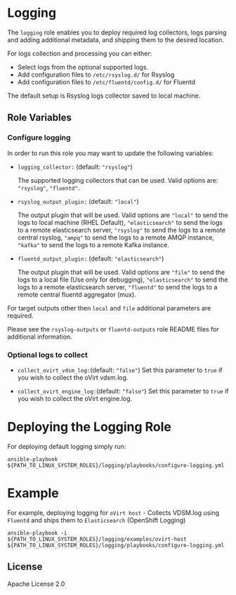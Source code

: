 Logging
====================

The `logging` role enables you to deploy required log collectors, logs parsing and adding additional metadata, and shipping them
to the desired location.

For logs collection and processing you can either:
-  Select logs from the optional supported logs.
-  Add configuration files to `/etc/rsyslog.d/` for Rsyslog
-  Add configuration files to `/etc/fluentd/config.d/` for Fluentd


The default setup is Rsyslog logs collector saved to local machine.


Role Variables
--------------

### Configure logging

In order to run this role you may want to update the following variables:

- `logging_collector:`  (default: `"rsyslog"`)

   The supported logging collectors that can be used.
   Valid options are:
   `"rsyslog"`, `"fluentd"`.

- `rsyslog_output_plugin:`  (default: `"local"`)

   The output plugin that will be used.
   Valid options are `"local"` to send the logs to local machine (RHEL Default),
   `"elasticsearch"` to send the logs to a remote elasticsearch server,
   `"rsyslog"` to send the logs to a remote central rsyslog,
   `"ampq"` to send the logs to a remote AMQP instance,
   `"kafka"` to send the logs to a remote Kafka instance.

- `fluentd_output_plugin:`  (default: `"elasticsearch"`)

   The output plugin that will be used.
   Valid options are `"file"` to send the logs to a local file (Use only for debugging),
   `"elasticsearch"` to send the logs to a remote elasticsearch server,
   `"fluentd"` to send the logs to a remote central fluentd aggregator (mux).

For target outputs other then `local` and `file` additional parameters are required.

Please see the `rsyslog-outputs` or `fluentd-outputs` role README files for additional information.


### Optional logs to collect

- `collect_ovirt_vdsm_log:`(default: `"false"`)
  Set this parameter to `true` if you wish to collect the oVirt vdsm.log.

- `collect_ovirt_engine_log:`(default: `"false"`)
  Set this parameter to `true` if you wish to collect the oVirt engine.log.

# Deploying the Logging Role

For deploying default logging simply run:

    ansible-playbook ${PATH_TO_LINUX_SYSTEM_ROLES}/logging/playbooks/configure-logging.yml

# Example

For example, deploying logging for `oVirt host` - Collects VDSM.log using `Fluentd` and ships them to `Elasticsearch` (OpenShift Logging)

    ansible-playbook -i ${PATH_TO_LINUX_SYSTEM_ROLES}/logging/examples/ovirt-host ${PATH_TO_LINUX_SYSTEM_ROLES}/logging/playbooks/configure-logging.yml

License
-------

Apache License 2.0


